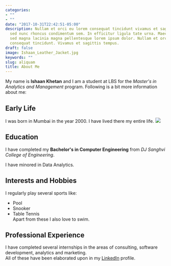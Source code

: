 ```yaml
---
categories:
- ""
- ""
date: "2017-10-31T22:42:51-05:00"
description: Nullam et orci eu lorem consequat tincidunt vivamus et sagittis magna
  sed nunc rhoncus condimentum sem. In efficitur ligula tate urna. Maecenas massa
  sed magna lacinia magna pellentesque lorem ipsum dolor. Nullam et orci eu lorem
  consequat tincidunt. Vivamus et sagittis tempus.
draft: false
image: Ishaan_Leather_Jacket.jpg
keywords: ""
slug: aliquam
title: About Me
---
```


My name is **Ishaan Khetan** and I am a student at LBS for the *Master's in Analytics and Management* program. Following is a bit more information about me:

## Early Life

I was born in Mumbai in the year 2000. I have lived there my entire life. ![](https://upload.wikimedia.org/wikipedia/commons/thumb/5/5c/Marine_Lines_Mumbai_2021.jpg/800px-Marine_Lines_Mumbai_2021.jpg)

## Education

I have completed my **Bachelor's in Computer Engineering** from *DJ Sanghvi College of Engineering*.

I have minored in Data Analytics.

## Interests and Hobbies

I regularly play several sports like:

-   Pool
-   Snooker
-   Table Tennis\
    Apart from these I also love to swim.

## Professional Experience

I have completed several internships in the areas of consulting, software development, analytics and marketing.\
All of these have been elaborated upon in my [LinkedIn](https://www.linkedin.com/in/ishaan-khetan-930840181/) profile.

